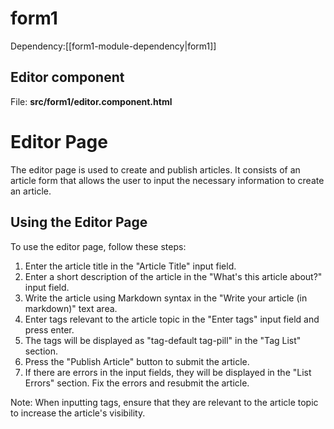# form1



Dependency:[[form1-module-dependency|form1]]



## Editor component



File: **src/form1/editor.component.html**


# Editor Page

The editor page is used to create and publish articles. It consists of an article form that allows the user to input the necessary information to create an article.

## Using the Editor Page

To use the editor page, follow these steps:

1. Enter the article title in the "Article Title" input field.
2. Enter a short description of the article in the "What's this article about?" input field.
3. Write the article using Markdown syntax in the "Write your article (in markdown)" text area.
4. Enter tags relevant to the article topic in the "Enter tags" input field and press enter.
5. The tags will be displayed as "tag-default tag-pill" in the "Tag List" section.
6. Press the "Publish Article" button to submit the article.
7. If there are errors in the input fields, they will be displayed in the "List Errors" section. Fix the errors and resubmit the article. 

Note: When inputting tags, ensure that they are relevant to the article topic to increase the article's visibility.

